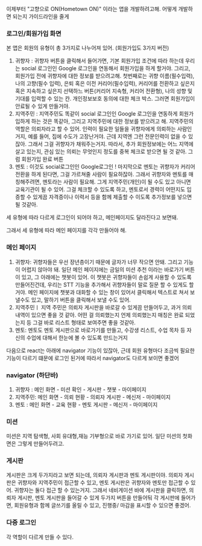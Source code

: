 이제부터 "고향으로 ON(Hometown ON)" 이라는 앱을 개발하려고해. 어떻게 개발하면 되는지 가이드라인을 줄게

### 로그인/회원가입 화면
본 앱은 회원의 유형이 총 3가지로 나누어져 있어.  (회원가입도 3가지 버전)
1) 귀향자 : 귀향자 버튼을 클릭해서 들어가면, 기본 회원가입 조건에 따라 하는데 우리는 social 로그인인 Google 로그인을 연동해서 회원가입을 하게 할거야. 그리고, 회원가입 전에 귀향자에 대한 정보를 받으려고해. 첫번째로는 귀향 이름(필수입력), 나의 고향(필수 입력), 은퇴 혹은 이전 커리어(필수입력), 커리어를 전환하고 싶은지 혹은 지속하고 싶은지 선택하느 버튼(커리어 지속형, 커리어 전환형), 나의 성향 및 기대를 입력할 수 있는 칸. 개인정보보호 동의에 대한 체크 박스. 그러면 회원가입이 안료될 수 있게 만들거야.
2) 지역주민 : 지역주민도 똑같이 social 로그인인 Google 로그인을 연동하게 회원가입하게 하는 것은 똑같아, 그리고 지역주민에 대한 정보를 받으려고 해. 지역주민의 역할은 의뢰자라고 할 수 있어. 인력이 필요한 일들을 귀향자에게 의뢰하는 사람인거지, 예를 들어, 집에 수도가 고장난거야. 근데 지역엔 그런 전문인력이 없을 수 있잖아. 그래서 그걸 귀향자가 채워주는거지. 따라서, 추가 회원정보에는 어느 지역에 살고 있는지, 관심 있는 의뢰는 무엇인지 정도를 중복 체크로 받으면 될 것 같아. 그럼 회원가입 완료 버튼 
3) 멘토 : 이것도 social로그인인 Google로그인 ! 마지막으로 멘토는 귀향자가 커리어 전환을 하게 된다면, 그걸 가르쳐줄 사람이 필요하잖아. 그래서 귀향자와 멘토를 매칭해주려면, 멘토라는 사람이 필요해. 그게 지역주민(개인)이 될 수도 있고 아니면 교육기관이 될 수 있어. 그걸 체크할 수 있도록 하고, 멘토로서 경력이 어떤지도 입증할 수 있게끔 자격증이나 이력서 등을 함께 제출할 수 이도록 추가정보를 넣으면 될 것같아.

세 유형에 따라 다르게 로그인이 되어야 하고, 메인페이지도 달라진다고 보면돼. 

그래서 세 유형에 따라 메인 페이지를 각각 만들어야 해.
### 메인 페이지
1) 귀향자: 귀향자들은 우선 장년층이기 때문에 글자가 너무 작으면 안돼. 그리고 기능이 어렵지 않아야 돼. 일단 메인 페이지에는 금일의 미션 추천 이라는 바로가기 버튼이 있고, 그 아래에는 챗봇이 있어. 이 챗봇은 귀향자들이 손쉽게 사용할 수 있도록 만들어진건데, 우리는 STT 기능을 추가해서 귀향자들이 말로 질문 할 수 있게도 할거야. 메인 페이지에 챗봇과 대화할 수 있는 창이 있어서 클릭해서 텍스트로 쳐서 보낼수도 있고, 말하기 버튼을 클릭해서 보낼 수도 있어. 
2) 지역주민ㅣ 지역 주민은 의뢰자 게시판을 바로갈 수 있게끔 만들어두고, 과거 의뢰내역이 있으면 좋을 것 같아. 어떤 걸 의뢰했는지 언제 의뢰했는지 매칭은 완료 되었는지 등 그걸 바로 리스트 형태로 보여주면 좋을 것같아.
3) 멘토: 멘토도 멘토 게시판으로 바로가기를 만들고, 수강생 리스트, 수업 목차 등 자신의 수업에 대해서 한눈에 볼 수 있도록 만드는거지

다음으로 react는 아래에 navigator 기능이 있잖아, 근데 회원 유형마다 조금씩 필요한 기능이 다르기 떄문에 로그인 된거에 따라서 navigator도 다르게 보이면 좋겠어
### navigator (하단바)
1) 귀향자 : 메인 화면 - 미션 확인 - 게시판 - 챗봇 - 마이페이지
2) 지역주민: 메인 화면 - 의뢰 현황 - 의뢰자 게시판 - 메신저 - 마이페이지
3) 멘토 : 메인 화면 - 교육 현황 - 멘토 게시판 - 메신저 - 마이페이지



### 미션
미션은 지역 탐색형, 사회 유대형,재능 기부형으로 바로 가기로 있어. 일단 미션의 첫화면은 그렇게 만들어두려고.

### 게시판
게시판은 크게 두가지라고 보면 되는데, 의뢰자 게시판과 멘토 게시판이야.
의뢰자 게시판은 귀향자와 지역주민이 접근할 수 있고, 
멘토 게시판은 귀향자와 멘토만 접근할 수 있어.
귀향자는 둘다 접근 할 수 있는거지. 
그래서 네비게이션 바에 게시판을 클릭하면, 의뢰자 게시판, 멘토 게시판을 들어갈 수 있게 두가지 버튼을 만들어둬
각 게시판에 들어가면, 회원유형과 함께 글쓰기를 올릴 수 있고, 진행중/ 마감을 표시할 수 있으면 좋겠어.

### 다중 로그인 
각 역할이 다르게 만들 수 있다.